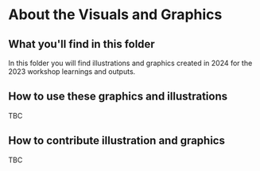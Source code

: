 # About the Visuals and Graphics


## What you'll find in this folder

In this folder you will find illustrations and graphics created in 2024 for the 2023 workshop learnings and outputs.


## How to use these graphics and illustrations

TBC


## How to contribute illustration and graphics

TBC


